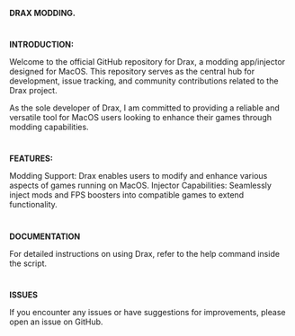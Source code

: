 **DRAX MODDING.**
#

**INTRODUCTION:**

Welcome to the official GitHub repository for Drax, a modding app/injector designed for MacOS. This repository serves as the central hub for development, issue tracking, and community contributions related to the Drax project.

As the sole developer of Drax, I am committed to providing a reliable and versatile tool for MacOS users looking to enhance their games through modding capabilities.
#
**FEATURES:**

Modding Support: Drax enables users to modify and enhance various aspects of games running on MacOS.
Injector Capabilities: Seamlessly inject mods and FPS boosters into compatible games to extend functionality.

#

**DOCUMENTATION**

For detailed instructions on using Drax, refer to the help command inside the script.

#

**ISSUES**

If you encounter any issues or have suggestions for improvements, please open an issue on GitHub.
